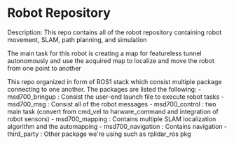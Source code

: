 # Robot Repository

Description: 
This repo contains all of the robot repository containing robot movement, SLAM, path planning, and simulation

The main task for this robot is creating a map for featureless tunnel autonomously and use the acquired map to localize and move the robot from one point to another

This repo organized in form of ROS1 stack which consist multiple package connecting to one another. 
The packages are listed the following:
    - msd700_bringup            : Consist the user-end launch file to execute robot tasks
    - msd700_msg                : Consist all of the robot messages
    - msd700_control            : two main task (convert from cmd_vel to harware_command and integration of robot sensors)
    - msd700_mapping            : Contains multiple SLAM localization algorithm and the automapping
    - msd700_navigation         : Contains navigation 
    - third_party               : Other package we're using such as rplidar_ros pkg



